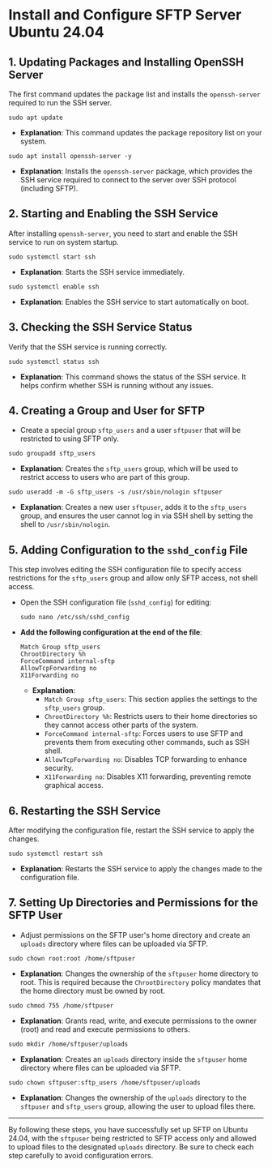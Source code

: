 # Install and Configure SFTP Server Ubuntu 24.04

## 1. **Updating Packages and Installing OpenSSH Server**
   The first command updates the package list and installs the `openssh-server` required to run the SSH server.

   ```
   sudo apt update
   ```
   - **Explanation**: This command updates the package repository list on your system.

   ```
   sudo apt install openssh-server -y
   ```
   - **Explanation**: Installs the `openssh-server` package, which provides the SSH service required to connect to the server over SSH protocol (including SFTP).

## 2. **Starting and Enabling the SSH Service**
   After installing `openssh-server`, you need to start and enable the SSH service to run on system startup.

   ```
   sudo systemctl start ssh
   ```
   - **Explanation**: Starts the SSH service immediately.

   ```
   sudo systemctl enable ssh
   ```
   - **Explanation**: Enables the SSH service to start automatically on boot.

## 3. **Checking the SSH Service Status**
   Verify that the SSH service is running correctly.

   ```
   sudo systemctl status ssh
   ```
   - **Explanation**: This command shows the status of the SSH service. It helps confirm whether SSH is running without any issues.

## 4. **Creating a Group and User for SFTP**
   - Create a special group `sftp_users` and a user `sftpuser` that will be restricted to using SFTP only.

   ```
   sudo groupadd sftp_users
   ```
   - **Explanation**: Creates the `sftp_users` group, which will be used to restrict access to users who are part of this group.

   ```
   sudo useradd -m -G sftp_users -s /usr/sbin/nologin sftpuser
   ```
   - **Explanation**: Creates a new user `sftpuser`, adds it to the `sftp_users` group, and ensures the user cannot log in via SSH shell by setting the shell to `/usr/sbin/nologin`.

## 5. **Adding Configuration to the `sshd_config` File**
   This step involves editing the SSH configuration file to specify access restrictions for the `sftp_users` group and allow only SFTP access, not shell access.

   - Open the SSH configuration file (`sshd_config`) for editing:
     ```
     sudo nano /etc/ssh/sshd_config
     ```

   - **Add the following configuration at the end of the file**:
     ```
     Match Group sftp_users
     ChrootDirectory %h
     ForceCommand internal-sftp
     AllowTcpForwarding no
     X11Forwarding no
     ```
     - **Explanation**:
       - `Match Group sftp_users`: This section applies the settings to the `sftp_users` group.
       - `ChrootDirectory %h`: Restricts users to their home directories so they cannot access other parts of the system.
       - `ForceCommand internal-sftp`: Forces users to use SFTP and prevents them from executing other commands, such as SSH shell.
       - `AllowTcpForwarding no`: Disables TCP forwarding to enhance security.
       - `X11Forwarding no`: Disables X11 forwarding, preventing remote graphical access.

## 6. **Restarting the SSH Service**
   After modifying the configuration file, restart the SSH service to apply the changes.

   ```
   sudo systemctl restart ssh
   ```
   - **Explanation**: Restarts the SSH service to apply the changes made to the configuration file.

## 7. **Setting Up Directories and Permissions for the SFTP User**
   - Adjust permissions on the SFTP user's home directory and create an `uploads` directory where files can be uploaded via SFTP.

   ```
   sudo chown root:root /home/sftpuser
   ```
   - **Explanation**: Changes the ownership of the `sftpuser` home directory to root. This is required because the `ChrootDirectory` policy mandates that the home directory must be owned by root.

   ```
   sudo chmod 755 /home/sftpuser
   ```
   - **Explanation**: Grants read, write, and execute permissions to the owner (root) and read and execute permissions to others.

   ```
   sudo mkdir /home/sftpuser/uploads
   ```
   - **Explanation**: Creates an `uploads` directory inside the `sftpuser` home directory where files can be uploaded via SFTP.

   ```
   sudo chown sftpuser:sftp_users /home/sftpuser/uploads
   ```
   - **Explanation**: Changes the ownership of the `uploads` directory to the `sftpuser` and `sftp_users` group, allowing the user to upload files there.

---

By following these steps, you have successfully set up SFTP on Ubuntu 24.04, with the `sftpuser` being restricted to SFTP access only and allowed to upload files to the designated `uploads` directory. Be sure to check each step carefully to avoid configuration errors.